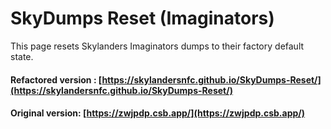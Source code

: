 # SkyDumps Reset (Imaginators)

This page resets Skylanders Imaginators dumps to their factory default state.

#### Refactored version : [https://skylandersnfc.github.io/SkyDumps-Reset/](https://skylandersnfc.github.io/SkyDumps-Reset/)

#### Original version: [https://zwjpdp.csb.app/](https://zwjpdp.csb.app/)
